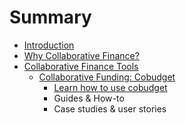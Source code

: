 # Summary

* [Introduction](README.md)
* [Why Collaborative Finance? ](chapter1.md)
* [Collaborative Finance Tools](collaborative-finance-tools.md)
  * [Collaborative Funding: Cobudget](cobudget.md)
    * [Learn how to use cobudget](learn-how-to-use-cobudget.md)
    * Guides & How-to
    * Case studies & user stories

